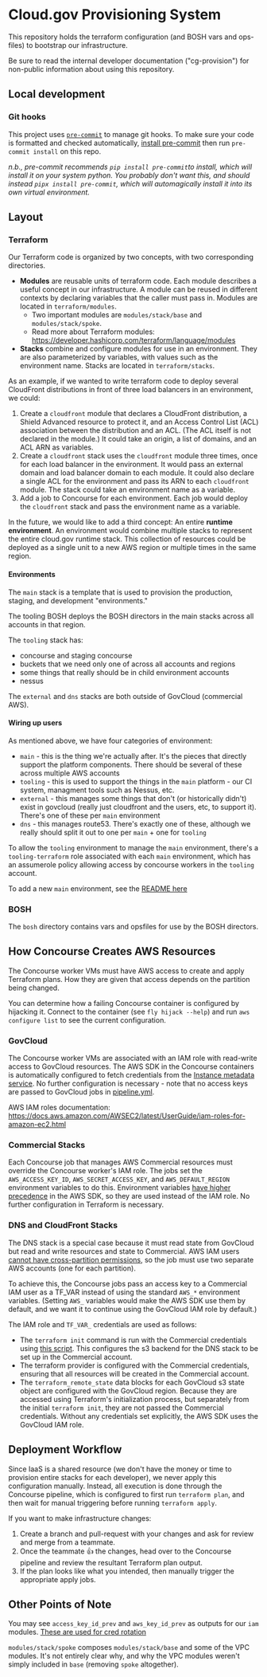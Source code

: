 # Cloud.gov Provisioning System

This repository holds the terraform configuration (and BOSH vars and ops-files)
to bootstrap our infrastructure.

Be sure to read the internal developer documentation ("cg-provision") for
non-public information about using this repository.

## Local development

### Git hooks

This project uses [`pre-commit`](https://pre-commit.com/) to manage git hooks. To make sure your code is formatted and checked automatically, [install pre-commit](https://pre-commit.com/index.html#installation) then run `pre-commit install` on this repo.

_n.b., pre-commit recommends `pip install pre-commit`to install, which will install it on your system python.
You probably don't want this, and should instead `pipx install pre-commit`, which will automagically install it into its own virtual environment._

## Layout

### Terraform

Our Terraform code is organized by two concepts, with two corresponding directories.

* **Modules** are reusable units of terraform code. Each module describes a useful concept in our infrastructure. A module can be reused in different contexts by declaring variables that the caller must pass in. Modules are located in `terraform/modules`.
  * Two important modules are `modules/stack/base` and `modules/stack/spoke`.
  * Read more about Terraform modules: <https://developer.hashicorp.com/terraform/language/modules>
* **Stacks** combine and configure modules for use in an environment. They are also parameterized by variables, with values such as the environment name. Stacks are located in `terraform/stacks`.

As an example, if we wanted to write terraform code to deploy several CloudFront distributions in front of three load balancers in an environment, we could:

1. Create a `cloudfront` module that declares a CloudFront distribution, a Shield Advanced resource to protect it, and an Access Control List (ACL) association between the distribution and an ACL. (The ACL itself is not declared in the module.) It could take an origin, a list of domains, and an ACL ARN as variables.
2. Create a `cloudfront` stack uses the `cloudfront` module three times, once for each load balancer in the environment. It would pass an external domain and load balancer domain to each module. It could also declare a single ACL for the environment and pass its ARN to each `cloudfront` module. The stack could take an environment name as a variable.
3. Add a job to Concourse for each environment. Each job would deploy the `cloudfront` stack and pass the environment name as a variable.

In the future, we would like to add a third concept: An entire **runtime environment**. An environment would combine multiple stacks to represent the entire cloud.gov runtime stack. This collection of resources could be deployed as a single unit to a new AWS region or multiple times in the same region.

#### Environments

The `main` stack is a template that is used to provision the production,
staging, and development "environments."

The tooling BOSH deploys the BOSH directors in the main stacks across all accounts in that region.

The `tooling` stack has:

* concourse and staging concourse
* buckets that we need only one of across all accounts and regions
* some things that really should be in child environment accounts
* nessus

The `external` and `dns` stacks are both outside of GovCloud (commercial AWS).

#### Wiring up users

As mentioned above, we have four categories of environment:

* `main` - this is the thing we're actually after. It's the pieces that directly
  support the platform components. There should be several of these across multiple
  AWS accounts
* `tooling` - this is used to support the things in the `main` platform - our CI
  system, managment tools such as Nessus, etc.
* `external` - this manages some things that don't (or historically didn't) exist
  in govcloud (really just cloudfront and the users, etc, to support it). There's
  one of these per `main` environment
* `dns` - this manages route53. There's exactly one of these, although we really
  should split it out to one per `main` + one for `tooling`

To allow the `tooling` environment to manage the `main` environment, there's a
`tooling-terraform` role associated with each `main` environment, which has an
assumerole policy allowing access by concourse workers in the `tooling` account.

To add a new `main` environment, see the [README here](./scripts/add_environment/README.md)

### BOSH

The `bosh` directory contains vars and opsfiles for use by the BOSH directors.

## How Concourse Creates AWS Resources

The Concourse worker VMs must have AWS access to create and apply Terraform plans. How they are given that access depends on the partition being changed.

You can determine how a failing Concourse container is configured by hijacking it. Connect to the container (see `fly hijack --help`) and run `aws configure list` to see the current configuration.

### GovCloud

The Concourse worker VMs are associated with an IAM role with read-write access to GovCloud resources. The AWS SDK in the Concourse containers is automatically configured to fetch credentials from the [Instance metadata service](https://docs.aws.amazon.com/AWSEC2/latest/UserGuide/ec2-instance-metadata.html). No further configuration is necessary - note that no access keys are passed to GovCloud jobs in [pipeline.yml](./ci/pipeline.yml).

AWS IAM roles documentation: <https://docs.aws.amazon.com/AWSEC2/latest/UserGuide/iam-roles-for-amazon-ec2.html>

### Commercial Stacks

Each Concourse job that manages AWS Commercial resources must override the Concourse worker's IAM role. The jobs set the `AWS_ACCESS_KEY_ID`, `AWS_SECRET_ACCESS_KEY`, and `AWS_DEFAULT_REGION` environment variables to do this. Environment variables [have higher precedence](https://docs.aws.amazon.com/cli/latest/userguide/cli-configure-quickstart.html#cli-configure-quickstart-precedence) in the AWS SDK, so they are used instead of the IAM role. No further configuration in Terraform is necessary.

### DNS and CloudFront Stacks

The DNS stack is a special case because it must read state from GovCloud but read and write resources and state to Commercial. AWS IAM users [cannot have cross-partition permissions](https://docs.aws.amazon.com/IAM/latest/UserGuide/tutorial_cross-account-with-roles.html), so the job must use two separate AWS accounts (one for each partition).

To achieve this, the Concourse jobs pass an access key to a Commercial IAM user as a TF_VAR instead of using the standard `AWS_*` environment variables. (Setting `AWS_` variables would make the AWS SDK use them by default, and we want it to continue using the GovCloud IAM role by default.)

The IAM role and `TF_VAR_` credentials are used as follows:

* The `terraform init` command is run with the Commercial credentials using [this script](https://github.com/cloud-gov/cg-pipeline-tasks/blob/ca4120f9ca5c56cb16b8550de16d5b097190e466/terraform-apply.sh#L40-L48). This configures the s3 backend for the DNS stack to be set up in the Commercial account.
* The terraform provider is configured with the Commercial credentials, ensuring that all resources will be created in the Commercial account.
* The `terraform_remote_state` data blocks for each GovCloud s3 state object are configured with the GovCloud region. Because they are accessed using Terraform's initialization process, but separately from the initial `terraform init`, they are not passed the Commercial credentials. Without any credentials set explicitly, the AWS SDK uses the GovCloud IAM role.

## Deployment Workflow

Since IaaS is a shared resource (we don't have the money or time to provision
entire stacks for each developer), we never apply this configuration manually.
Instead, all execution is done through the Concourse pipeline, which is
configured to first run `terraform plan`, and then wait for manual triggering
before running `terraform apply`.

If you want to make infrastructure changes:

1. Create a branch and pull-request with your changes and ask for review and
   merge from a teammate.
1. Once the teammate :thumbsup: the changes, head over to the Concourse
   pipeline and review the resultant Terraform plan output.
1. If the plan looks like what you intended, then manually trigger the
   appropriate apply jobs.

## Other Points of Note

You may see `access_key_id_prev` and `aws_key_id_prev` as outputs for our `iam`
modules. [These are used for cred
rotation](https://cloud.gov/docs/ops/runbook/rotating-iam-users/#rotating-iam-user-access-key-ids-and-secret-access-keys)

`modules/stack/spoke` composes `modules/stack/base` and some of the VPC
modules.  It's not entirely clear why, and why the VPC modules weren't simply
included in `base` (removing `spoke` altogether).
